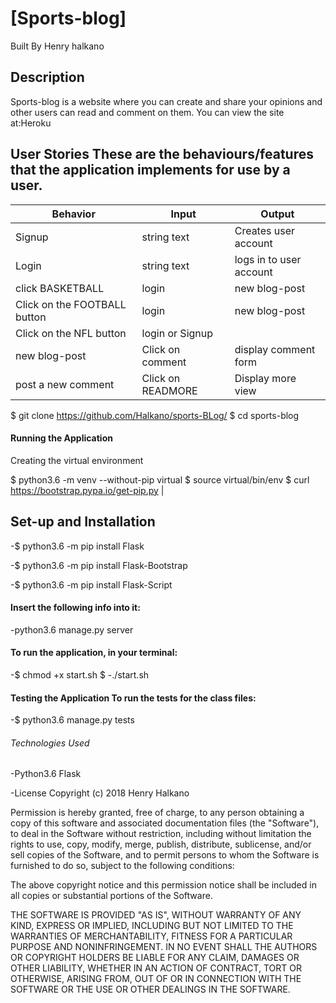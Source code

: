  # [Sports-blog]
Built By Henry halkano

## Description

Sports-blog is a website where you can create and share your opinions and other users can read and comment on them.
You can view the site at:Heroku

## User Stories These are the behaviours/features that the application implements for use by a user.


| Behavior            | Input                         | Output                        |
| ------------------- | ----------------------------- | ----------------------------- |
| Signup | string text | Creates user account |
| Login | string text | logs in to user account |
| click BASKETBALL  | login | new blog-post |
| Click on the FOOTBALL button | login  | new blog-post |
| Click on the NFL button |login or Signup |
| new blog-post | Click on comment  | display comment form |
| post a new comment | Click on READMORE  | Display more view|




$ git clone https://github.com/Halkano/sports-BLog/
$ cd sports-blog

#### Running the Application
Creating the virtual environment

$ python3.6 -m venv --without-pip virtual $
source virtual/bin/env
$ curl https://bootstrap.pypa.io/get-pip.py |

## Set-up and Installation

-$ python3.6 -m pip install Flask

 -$ python3.6 -m pip install Flask-Bootstrap

-$ python3.6 -m pip install Flask-Script

#### Insert the following info into it:
-python3.6 manage.py server

#### To run the application, in your terminal:
-$ chmod +x start.sh $
-./start.sh

#### Testing the Application To run the tests for the class files:
-$ python3.6 manage.py tests

###### Technologies Used
-Python3.6 Flask

-License Copyright (c) 2018  Henry Halkano

Permission is hereby granted, free of charge, to any person obtaining a copy of this software and associated documentation files (the "Software"), to deal in the Software without restriction, including without limitation the rights to use, copy, modify, merge, publish, distribute, sublicense, and/or sell copies of the Software, and to permit persons to whom the Software is furnished to do so, subject to the following conditions:

The above copyright notice and this permission notice shall be included in all copies or substantial portions of the Software.

THE SOFTWARE IS PROVIDED "AS IS", WITHOUT WARRANTY OF ANY KIND, EXPRESS OR IMPLIED, INCLUDING BUT NOT LIMITED TO THE WARRANTIES OF MERCHANTABILITY, FITNESS FOR A PARTICULAR PURPOSE AND NONINFRINGEMENT. IN NO EVENT SHALL THE AUTHORS OR COPYRIGHT HOLDERS BE LIABLE FOR ANY CLAIM, DAMAGES OR OTHER LIABILITY, WHETHER IN AN ACTION OF CONTRACT, TORT OR OTHERWISE, ARISING FROM, OUT OF OR IN CONNECTION WITH THE SOFTWARE OR THE USE OR OTHER DEALINGS IN THE SOFTWARE.

